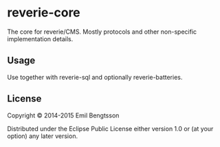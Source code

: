 # reverie-core

The core for reverie/CMS. Mostly protocols and other non-specific implementation details.

## Usage

Use together with reverie-sql and optionally reverie-batteries.

## License

Copyright © 2014-2015 Emil Bengtsson

Distributed under the Eclipse Public License either version 1.0 or (at your option) any later version.
